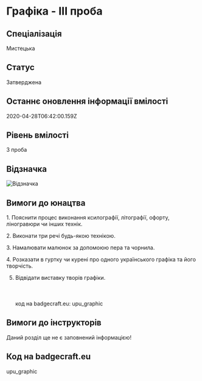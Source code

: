 # Графіка - ІІІ проба

## Спеціалізація

Мистецька

## Статус

Затверджена

## Останнє оновлення інформації вмілості

2020-04-28T06:42:00.159Z

## Рівень вмілості

3 проба

## Відзначка

![Відзначка](../images/Hrafika_III/_______.jpg)

## Вимоги до юнацтва

<p>1. Пояснити процес виконання ксилографії, літографії, офорту,
ліногравюри чи інших технік.</p>

<p>2. Виконати три речі будь-якою технікою.</p>

<p>3. Намалювати малюнок за допомоюю пера та чорнила.</p>

<p>4. Розказати в гуртку чи курені про одного українського графіка
та його творчість.</p>

5. Відвідати виставку творів графіки.<br><br><br><br>код на badgecraft.eu: upu_graphic<br>

## Вимоги до інструкторів

Даний розділ ще не є заповнений інформацією!

## Код на badgecraft.eu

upu_graphic